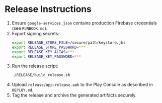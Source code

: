 # Release Instructions

1. Ensure `google-services.json` contains production Firebase credentials (see `RUNBOOK.md`).
2. Export signing secrets:
   ```bash
   export RELEASE_STORE_FILE=/secure/path/keystore.jks
   export RELEASE_STORE_PASSWORD=***
   export RELEASE_KEY_ALIAS=***
   export RELEASE_KEY_PASSWORD=***
   ```
3. Run the release script:
   ```bash
   ./RELEASE/build_release.sh
   ```
4. Upload `release/app-release.aab` to the Play Console as described in `DEPLOY.md`.
5. Tag the release and archive the generated artifacts securely.
